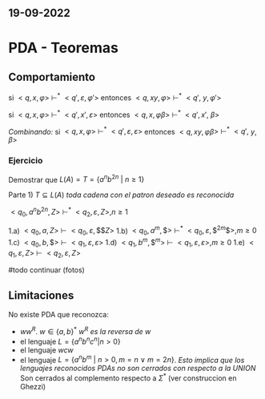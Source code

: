 19-09-2022
---
# PDA - Teoremas
## Comportamiento
si $<q, x, \varphi> \ \vdash^* \ <q', \varepsilon, \varphi'>$ 
entonces $<q, x$*$y$*$, \varphi> \ \vdash^* \ <q',$ *$y$*$, \varphi'>$

si $<q, x, \varphi> \ \vdash^* \ <q', x', \varepsilon>$
entonces $<q, x, \varphi$*$\beta$*$> \ \vdash^* \ <q', x',$ *$\beta$*$>$

*Combinando:*
si $<q, x, \varphi> \ \vdash^* \ <q', \varepsilon, \varepsilon>$
entonces $<q, x$*$y$*$, \varphi$*$\beta$*$> \ \vdash^* \ <q',$ *$y$*$,$ *$\beta$*$>$

### Ejercicio
Demostrar que $L(A) = T = \{a^nb^{2n} \ | \ n \ge 1\}$

Parte 1) $T \subseteq L(A)$ *toda cadena con el patron deseado es reconocida*

$<q_0, a^nb^{2n}, Z> \ \vdash^* \ <q_2, \varepsilon, Z>, n \ge 1$

1.a) $<q_0, a, Z> \ \vdash \ <q_0, \varepsilon, \$\$Z>$
1.b) $<q_0, a^m, \$> \ \vdash^* \ <q_0, \varepsilon, \$^{2m}\$>, m \ge 0$
1.c) $<q_0, b, \$> \ \vdash \ <q_1, \varepsilon, \varepsilon>$
1.d) $<q_1, b^m, \$^m> \ \vdash \ <q_1, \varepsilon, \varepsilon>, m \ge 0$
1.e) $<q_1, \varepsilon, Z> \ \vdash \ <q_2, \varepsilon, Z>$

#todo continuar (fotos)

## Limitaciones
No existe PDA que reconozca:
- $ww^R$. $w \in \{a, b\}^*$ *$w^R$ es la reversa de $w$*
- el lenguaje $L = \{a^nb^nc^n | n > 0\}$
- el lenguaje $wcw$
- el lenguaje $L = \{a^nb^m \ | \ n > 0, m = n \ \vee \ m = 2n\}$. *Esto implica que los lenguajes reconocidos PDAs no son cerrados con respecto a la UNION*
Son cerrados al complemento respecto a $\Sigma^*$ (ver construccion en Ghezzi)